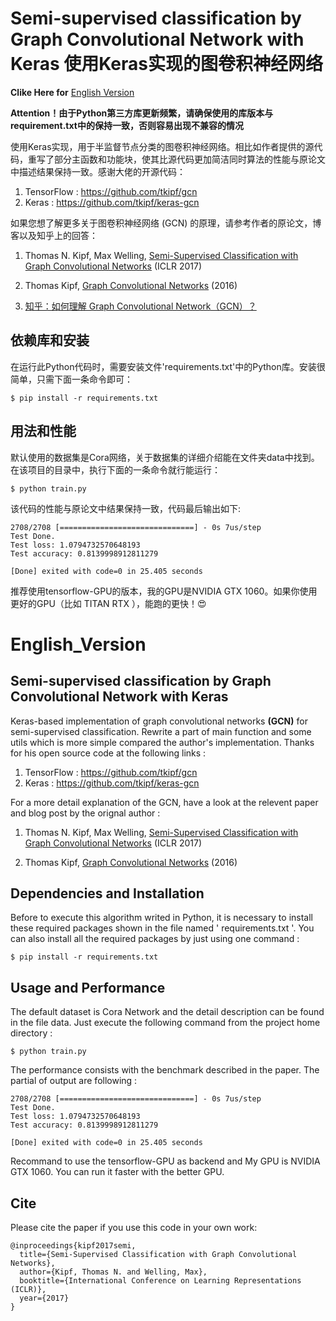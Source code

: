 # Semi-supervised classification by Graph Convolutional Network with Keras 使用Keras实现的图卷积神经网络

**Clike Here for** [English Version](#English_Version)

**Attention！由于Python第三方库更新频繁，请确保使用的库版本与requirement.txt中的保持一致，否则容易出现不兼容的情况**

使用Keras实现，用于半监督节点分类的图卷积神经网络。相比如作者提供的源代码，重写了部分主函数和功能块，使其比源代码更加简洁同时算法的性能与原论文中描述结果保持一致。感谢大佬的开源代码：

1. TensorFlow : <https://github.com/tkipf/gcn>
2. Keras : <https://github.com/tkipf/keras-gcn>

如果您想了解更多关于图卷积神经网络 (GCN) 的原理，请参考作者的原论文，博客以及知乎上的回答：

1. Thomas N. Kipf, Max Welling, [Semi-Supervised Classification with Graph Convolutional Networks](http://arxiv.org/abs/1609.02907) (ICLR 2017)

2. Thomas Kipf, [Graph Convolutional Networks](http://tkipf.github.io/graph-convolutional-networks/) (2016)

3. [知乎：如何理解 Graph Convolutional Network（GCN）？](https://www.zhihu.com/question/54504471/answer/332657604)


## 依赖库和安装
在运行此Python代码时，需要安装文件'requirements.txt'中的Python库。安装很简单，只需下面一条命令即可：

    $ pip install -r requirements.txt

## 用法和性能
默认使用的数据集是Cora网络，关于数据集的详细介绍能在文件夹data中找到。在该项目的目录中，执行下面的一条命令就行能运行：

    $ python train.py

该代码的性能与原论文中结果保持一致，代码最后输出如下:
```
2708/2708 [==============================] - 0s 7us/step
Test Done.
Test loss: 1.0794732570648193
Test accuracy: 0.8139998912811279

[Done] exited with code=0 in 25.405 seconds
```
推荐使用tensorflow-GPU的版本，我的GPU是NVIDIA GTX 1060。如果你使用更好的GPU（比如 TITAN RTX ），能跑的更快！:heart_eyes:






# English_Version
##  Semi-supervised classification by Graph Convolutional Network with Keras
Keras-based implementation of graph convolutional networks **(GCN)** for semi-supervised classification. Rewrite a part of main function and some utils which is more simple compared the author's implementation. Thanks for his open source code at the following links :

1. TensorFlow : <https://github.com/tkipf/gcn>
2. Keras : <https://github.com/tkipf/keras-gcn>

For a more detail explanation of the GCN, have a look at the relevent paper and blog post by the orignal author :

1. Thomas N. Kipf, Max Welling, [Semi-Supervised Classification with Graph Convolutional Networks](http://arxiv.org/abs/1609.02907) (ICLR 2017)

2. Thomas Kipf, [Graph Convolutional Networks](http://tkipf.github.io/graph-convolutional-networks/) (2016)


## Dependencies and Installation

Before to execute this algorithm writed in Python, it is necessary to install these required packages shown in the file named ' requirements.txt '. You can also install all the required packages by just using one command :

    $ pip install -r requirements.txt

## Usage and Performance

The default dataset is Cora Network and the detail description can be found in the file data. Just execute the following command from the project home directory :

    $ python train.py

The performance consists with the benchmark described in the paper. The partial of output are following :

```
2708/2708 [==============================] - 0s 7us/step
Test Done.
Test loss: 1.0794732570648193
Test accuracy: 0.8139998912811279

[Done] exited with code=0 in 25.405 seconds
```

Recommand to use the tensorflow-GPU as backend and My GPU is NVIDIA GTX 1060. You can run it faster with the better GPU.

## Cite

Please cite the paper if you use this code in your own work:

```
@inproceedings{kipf2017semi,
  title={Semi-Supervised Classification with Graph Convolutional Networks},
  author={Kipf, Thomas N. and Welling, Max},
  booktitle={International Conference on Learning Representations (ICLR)},
  year={2017}
}
```



